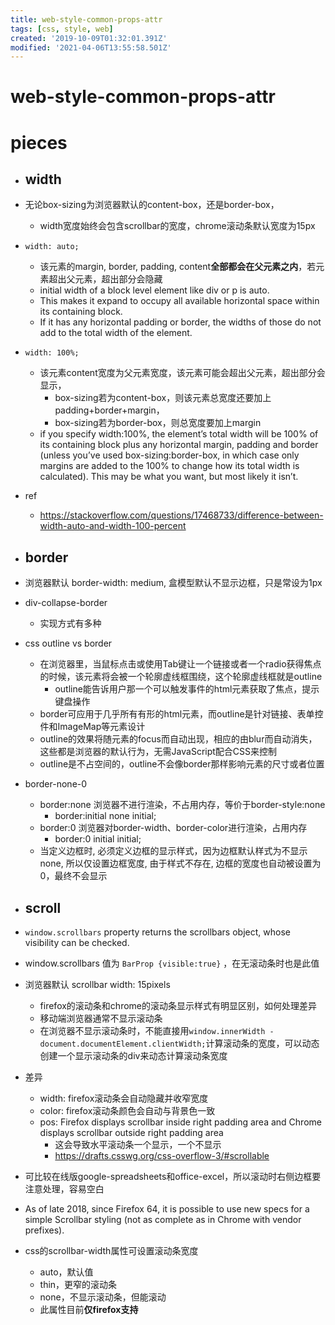 ```yaml
---
title: web-style-common-props-attr
tags: [css, style, web]
created: '2019-10-09T01:32:01.391Z'
modified: '2021-04-06T13:55:58.501Z'
---
```


# web-style-common-props-attr

# pieces

- ## width
- 无论box-sizing为浏览器默认的content-box，还是border-box，
  - width宽度始终会包含scrollbar的宽度，chrome滚动条默认宽度为15px
- `width: auto;`
  - 该元素的margin, border, padding, content**全部都会在父元素之内**，若元素超出父元素，超出部分会隐藏
  - initial width of a block level element like div or p is auto. 
  - This makes it expand to occupy all available horizontal space within its containing block. 
  - If it has any horizontal padding or border, the widths of those do not add to the total width of the element.
- `width: 100%;`
  - 该元素content宽度为父元素宽度，该元素可能会超出父元素，超出部分会显示，
    - box-sizing若为content-box，则该元素总宽度还要加上padding+border+margin，
    - box-sizing若为border-box，则总宽度要加上margin
  - if you specify width:100%, the element’s total width will be 100% of its containing block plus any horizontal margin, padding and border (unless you’ve used box-sizing:border-box, in which case only margins are added to the 100% to change how its total width is calculated). This may be what you want, but most likely it isn’t.
- ref
  - https://stackoverflow.com/questions/17468733/difference-between-width-auto-and-width-100-percent

- ## border
- 浏览器默认 border-width: medium, 盒模型默认不显示边框，只是常设为1px
- div-collapse-border
  - 实现方式有多种
- css outline vs border
  - 在浏览器里，当鼠标点击或使用Tab键让一个链接或者一个radio获得焦点的时候，该元素将会被一个轮廓虚线框围绕，这个轮廓虚线框就是outline
    - outline能告诉用户那一个可以触发事件的html元素获取了焦点，提示键盘操作
  - border可应用于几乎所有有形的html元素，而outline是针对链接、表单控件和ImageMap等元素设计
  - outline的效果将随元素的focus而自动出现，相应的由blur而自动消失，这些都是浏览器的默认行为，无需JavaScript配合CSS来控制
  - outline是不占空间的，outline不会像border那样影响元素的尺寸或者位置
- border-none-0
  - border:none 浏览器不进行渲染，不占用内存，等价于border-style:none
    - border:initial none initial;
  - border:0 浏览器对border-width、border-color进行渲染，占用内存
    - border:0 initial  initial;
  - 当定义边框时, 必须定义边框的显示样式，因为边框默认样式为不显示none, 所以仅设置边框宽度, 由于样式不存在, 边框的宽度也自动被设置为0，最终不会显示

- ## scroll
- `window.scrollbars` property returns the scrollbars object, whose visibility can be checked.
- window.scrollbars 值为 `BarProp {visible:true}` ，在无滚动条时也是此值
- 浏览器默认 scrollbar width: 15pixels
  - firefox的滚动条和chrome的滚动条显示样式有明显区别，如何处理差异
  - 移动端浏览器通常不显示滚动条
  - 在浏览器不显示滚动条时，不能直接用`window.innerWidth - document.documentElement.clientWidth;`计算滚动条的宽度，可以动态创建一个显示滚动条的div来动态计算滚动条宽度
- 差异
  - width: firefox滚动条会自动隐藏并收窄宽度
  - color: firefox滚动条颜色会自动与背景色一致
  - pos: Firefox displays scrollbar inside right padding area and Chrome displays scrollbar outside right padding area
    - 这会导致水平滚动条一个显示，一个不显示
    - https://drafts.csswg.org/css-overflow-3/#scrollable
- 可比较在线版google-spreadsheets和office-excel，所以滚动时右侧边框要注意处理，容易空白
- As of late 2018, since Firefox 64, it is possible to use new specs for a simple Scrollbar styling (not as complete as in Chrome with vendor prefixes).
- css的scrollbar-width属性可设置滚动条宽度
  - auto，默认值
  - thin，更窄的滚动条
  - none，不显示滚动条，但能滚动
  - 此属性目前**仅firefox支持**
